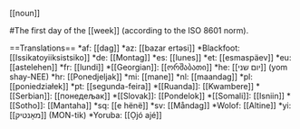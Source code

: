 [[noun]]

#The first day of the [[week]] (according to the ISO 8601 norm).

==Translations==
*af: [[dag]]
*az: [[bazar ert&#601;si]]
*Blackfoot: [[Issikatoyiiksistsiko]]
*de: [[Montag]]
*es: [[lunes]]
*et: [[esmaspäev]]
*eu: [[astelehen]]
*fr: [[lundi]]
*[[Georgian]]: [[ორშაბათი]]
*he: [[יום שני]] (yom shay-NEE)
*hr: [[Ponedjeljak]]
*mi: [[mane]]
*nl: [[maandag]]
*pl: [[poniedziałek]]
*pt: [[segunda-feira]]
*[[Ruanda]]: [[Kwambere]]
*[[Serbian]]: [[понедељак]]
*[[Slovak]]: [[Pondelok]]
*[[Somali]]: [[Isniin]]
*[[Sotho]]: [[Mantaha]]
*sq: [[e h&euml;n&euml;]]
*sv: [[Måndag]]
*Wolof: [[Altine]]
*yi: [[מאָנטיק]] (MON-tik)
*Yoruba: [[Ọjó ajé]]